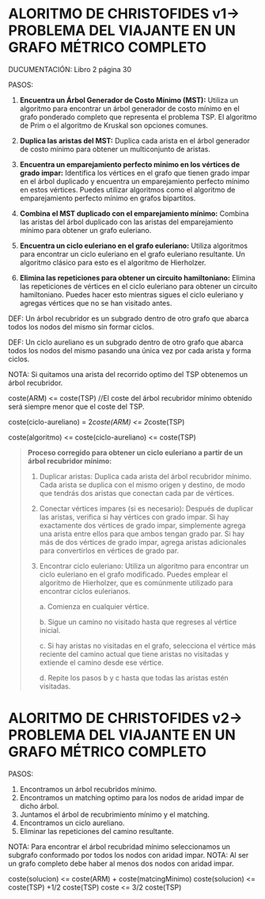 # ALORITMO DE CHRISTOFIDES v1-> PROBLEMA DEL VIAJANTE EN UN GRAFO MÉTRICO COMPLETO

DUCUMENTACIÓN: Libro 2 página 30

PASOS:
1) **Encuentra un Árbol Generador de Costo Mínimo (MST):**
Utiliza un algoritmo para encontrar un árbol generador de costo mínimo en el grafo ponderado completo que representa el problema TSP. El algoritmo de Prim o el algoritmo de Kruskal son opciones comunes.

2) **Duplica las aristas del MST:**
Duplica cada arista en el árbol generador de costo mínimo para obtener un multiconjunto de aristas.

3) **Encuentra un emparejamiento perfecto mínimo en los vértices de grado impar:**
Identifica los vértices en el grafo que tienen grado impar en el árbol duplicado y encuentra un emparejamiento perfecto mínimo en estos vértices. Puedes utilizar algoritmos como el algoritmo de emparejamiento perfecto mínimo en grafos bipartitos.

4) **Combina el MST duplicado con el emparejamiento mínimo:**
Combina las aristas del árbol duplicado con las aristas del emparejamiento mínimo para obtener un grafo euleriano.

5) **Encuentra un ciclo euleriano en el grafo euleriano:**
Utiliza algoritmos para encontrar un ciclo euleriano en el grafo euleriano resultante. Un algoritmo clásico para esto es el algoritmo de Hierholzer.

6) **Elimina las repeticiones para obtener un circuito hamiltoniano:**
Elimina las repeticiones de vértices en el ciclo euleriano para obtener un circuito hamiltoniano. Puedes hacer esto mientras sigues el ciclo euleriano y agregas vértices que no se han visitado antes.

DEF: Un árbol recubridor es un subgrado dentro de otro grafo que abarca todos los nodos del mismo sin formar ciclos.	

DEF: Un ciclo aureliano es un subgrado dentro de otro grafo que abarca todos los nodos del mismo pasando una única vez por cada arista y forma ciclos.

NOTA: Si quitamos una arista del recorrido optimo del TSP obtenemos un árbol recubridor.



coste(ARM) <= coste(TSP) 	//El coste del árbol recubridor mínimo obtenido será siempre menor que el coste del TSP.

coste(ciclo-aureliano) = 2*coste(ARM) <= 2*coste(TSP)

coste(algoritmo) <= coste(ciclo-aureliano) <= coste(TSP)


>**Proceso corregido para obtener un ciclo euleriano a partir de un árbol recubridor mínimo:**
>
>1) Duplicar aristas: Duplica cada arista del árbol recubridor mínimo. Cada arista se duplica con el mismo origen y destino, de modo que tendrás dos aristas que conectan cada par de vértices.
>
>2) Conectar vértices impares (si es necesario): Después de duplicar las aristas, verifica si hay vértices con grado impar. Si hay exactamente dos vértices de grado impar, simplemente agrega una arista entre ellos para que ambos tengan grado par. Si hay más de dos vértices de grado impar, agrega aristas adicionales para convertirlos en vértices de grado par.
>
>3) Encontrar ciclo euleriano: Utiliza un algoritmo para encontrar un ciclo euleriano en el grafo modificado. Puedes emplear el algoritmo de Hierholzer, que es comúnmente utilizado para encontrar ciclos eulerianos.
>
>    a. Comienza en cualquier vértice.
>
>    b. Sigue un camino no visitado hasta que regreses al vértice inicial.
>
>    c. Si hay aristas no visitadas en el grafo, selecciona el vértice más reciente del camino actual que tiene aristas no visitadas y extiende el camino desde ese vértice.
>
>    d. Repite los pasos b y c hasta que todas las aristas estén visitadas.


		
		
		
# ALORITMO DE CHRISTOFIDES v2-> PROBLEMA DEL VIAJANTE EN UN GRAFO MÉTRICO COMPLETO

PASOS:
1. Encontramos un árbol recubridos mínimo.
2. Encontramos un matching optimo para los nodos de aridad impar de dicho árbol.
3. Juntamos el árbol de recubrimiento mínimo y el matching.
4. Encontramos un ciclo aureliano.
5. Eliminar las repeticiones del camino resultante.

NOTA: Para encontrar el árbol recubridad mínimo seleccionamos un subgrafo conformado por todos los nodos con aridad impar.
NOTA: Al ser un grafo completo debe haber al menos dos nodos con aridad impar.

coste(solucion) <= coste(ARM) + coste(matcingMinimo)
coste(solucion) <= coste(TSP) +1/2 coste(TSP)
coste <= 3/2 coste(TSP)
